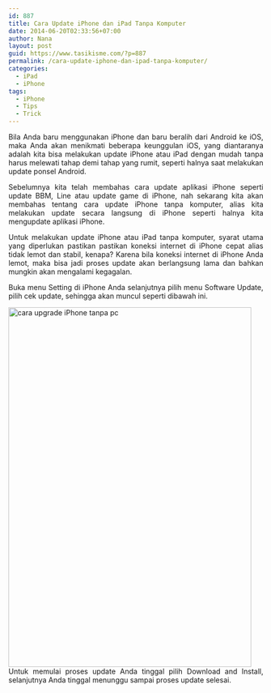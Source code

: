 ```yaml
---
id: 887
title: Cara Update iPhone dan iPad Tanpa Komputer
date: 2014-06-20T02:33:56+07:00
author: Nana
layout: post
guid: https://www.tasikisme.com/?p=887
permalink: /cara-update-iphone-dan-ipad-tanpa-komputer/
categories:
  - iPad
  - iPhone
tags:
  - iPhone
  - Tips
  - Trick
---
```

<p style="text-align: justify;">
  Bila Anda baru menggunakan iPhone dan baru beralih dari Android ke iOS, maka Anda akan menikmati beberapa keunggulan iOS, yang diantaranya adalah kita bisa melakukan update iPhone atau iPad dengan mudah tanpa harus melewati tahap demi tahap yang rumit, seperti halnya saat melakukan update ponsel Android.
</p>

<p style="text-align: justify;">
  Sebelumnya kita telah membahas cara update aplikasi iPhone seperti update BBM, Line atau update game di iPhone, nah sekarang kita akan membahas tentang cara update iPhone tanpa komputer, alias kita melakukan update secara langsung di iPhone seperti halnya kita mengupdate aplikasi iPhone.
</p>

<p style="text-align: justify;">
  Untuk melakukan update iPhone atau iPad tanpa komputer, syarat utama yang diperlukan pastikan pastikan koneksi internet di iPhone cepat alias tidak lemot dan stabil, kenapa? Karena bila koneksi internet di iPhone Anda lemot, maka bisa jadi proses update akan berlangsung lama dan bahkan mungkin akan mengalami kegagalan.
</p>

<p style="text-align: justify;">
  Buka menu Setting di iPhone Anda selanjutnya pilih menu Software Update, pilih cek update, sehingga akan muncul seperti dibawah ini.
</p>

<p style="text-align: justify;">
  <img loading="lazy" class="aligncenter" src="https://2.bp.blogspot.com/-Voe_3OLCtfU/U6Oc9FBmvUI/AAAAAAAADPg/ry4n_TB2eCE/s1600/cara_update_iPhone_tanpa_komputer.png" alt="cara upgrade iPhone tanpa pc" width="480" height="710" /><br /> Untuk memulai proses update Anda tinggal pilih Download and Install, selanjutnya Anda tinggal menunggu sampai proses update selesai.
</p>